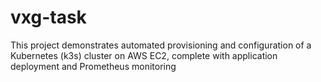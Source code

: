 # vxg-task
This project demonstrates automated provisioning and configuration of a Kubernetes (k3s) cluster on AWS EC2, complete with application deployment and Prometheus monitoring
